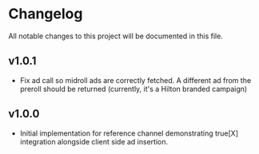 # Changelog
All notable changes to this project will be documented in this file.

## v1.0.1
* Fix ad call so midroll ads are correctly fetched. A different ad from the preroll should be returned (currently, it's a Hilton branded campaign)

## v1.0.0
* Initial implementation for reference channel demonstrating true[X] integration alongside client side ad insertion.
